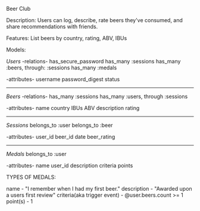 Beer Club

Description: Users can log, describe, rate beers they've consumed, and share
recommendations with friends.

Features:
List beers by country, rating, ABV, IBUs


Models:

*Users*
-relations-
has_secure_password
has_many :sessions
has_many :beers, through: :sessions
has_many :medals

-attributes-
username
password_digest
status

*******************************************************************************

*Beers*
-relations-
has_many :sessions
has_many :users, through :sessions

-attributes-
name
country
IBUs
ABV
description
rating

*******************************************************************************

*Sessions*
belongs_to :user
belongs_to :beer

-attributes-
user_id
beer_id
date
beer_rating

*******************************************************************************

*Medals*
belongs_to :user

-attributes-
name
user_id
description
criteria
points

TYPES OF MEDALS:

name - "I remember when I had my first beer."
description - "Awarded upon a users first review"
criteria(aka trigger event) - @user.beers.count >= 1
point(s) - 1
